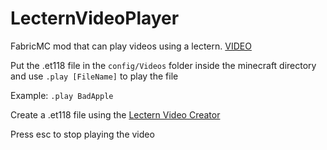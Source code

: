 # LecternVideoPlayer
FabricMC mod that can play videos using a lectern. [VIDEO](https://www.youtube.com/watch?v=JkzX5rl9VPw)

Put the .et118 file in the `config/Videos` folder inside the minecraft directory
and use `.play [FileName]` to play the file

Example: `.play BadApple`
<br>

Create a .et118 file using the [Lectern Video Creator](https://github.com/et118/LecternVideoCreator)

Press esc to stop playing the video
